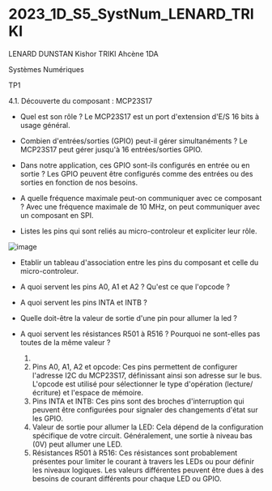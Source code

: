 # 2023_1D_S5_SystNum_LENARD_TRIKI

LENARD DUNSTAN Kishor
TRIKI Ahcène
1DA


Systèmes Numériques

TP1

4.1. Découverte du composant : MCP23S17

- Quel est son rôle ?
Le MCP23S17 est un port d'extension d'E/S 16 bits à usage général.

- Combien d'entrées/sorties (GPIO) peut-il gérer simultanéments ?
Le MCP23S17 peut gérer jusqu'à 16 entrées/sorties GPIO.

- Dans notre application, ces GPIO sont-ils configurés en entrée ou en sortie ?
Les GPIO peuvent être configurés comme des entrées ou des sorties en fonction de nos besoins. 

- A quelle fréquence maximale peut-on communiquer avec ce composant ?
  Avec une fréquence maximale de 10 MHz, on peut communiquer avec un composant en SPI.

- Listes les pins qui sont reliés au micro-controleur et expliciter leur rôle.

![image](https://github.com/kishor1lenard/2023_1D_S5_SystNum_LENARD_TRIKI/assets/150352720/b8df26a8-23b6-4226-885a-921765bc51f4)

- Etablir un tableau d'association entre les pins du composant et celle du micro-controleur.


- A quoi servent les pins A0, A1 et A2 ? Qu'est ce que l'opcode ?


- A quoi servent les pins INTA et INTB ?


- Quelle doit-être la valeur de sortie d'une pin pour allumer la led ?


- A quoi servent les résistances R501 à R516 ? Pourquoi ne sont-elles pas toutes de la même valeur ?



       
       
    1. 
    2. Pins A0, A1, A2 et opcode: Ces pins permettent de configurer l'adresse I2C du MCP23S17, définissant ainsi son adresse sur le bus. L'opcode est utilisé pour sélectionner le type d'opération (lecture/écriture) et l'espace de mémoire.
    3. Pins INTA et INTB: Ces pins sont des broches d'interruption qui peuvent être configurées pour signaler des changements d'état sur les GPIO.
    4. Valeur de sortie pour allumer la LED: Cela dépend de la configuration spécifique de votre circuit. Généralement, une sortie à niveau bas (0V) peut allumer une LED.
    5. Résistances R501 à R516: Ces résistances sont probablement présentes pour limiter le courant à travers les LEDs ou pour définir les niveaux logiques. Les valeurs différentes peuvent être dues à des besoins de courant différents pour chaque LED ou GPIO.




